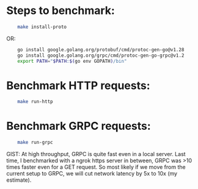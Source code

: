 # Steps to benchmark:

```bash
    make install-proto
```

OR:

```bash
    go install google.golang.org/protobuf/cmd/protoc-gen-go@v1.28
    go install google.golang.org/grpc/cmd/protoc-gen-go-grpc@v1.2
    export PATH="$PATH:$(go env GOPATH)/bin"
```

# Benchmark HTTP requests:
```bash
    make run-http
```

# Benchmark GRPC requests:
```bash
    make run-grpc
```

GIST: At high throughput, GRPC is quite fast even in a local server. Last time, I benchmarked with a ngrok https server in between, GRPC was >10 times faster even for a GET request. So most likely if we move from the current setup to GRPC, we will cut network latency by 5x to 10x (my estimate).
